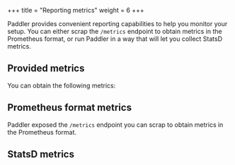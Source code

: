 +++
title = "Reporting metrics"
weight = 6
+++

Paddler provides convenient reporting capabilities to help you monitor your setup. You can either scrap the `/metrics` endpoint to obtain metrics in the Prometheus format, or run Paddler in a way that will let you collect StatsD metrics.

## Provided metrics

You can obtain the following metrics:


## Prometheus format metrics

Paddler exposed the `/metrics` endpoint you can scrap to obtain metrics in the Prometheus format. 

## StatsD metrics
